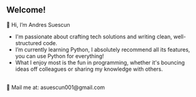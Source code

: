 ## Welcome! 
👋 Hi, I’m Andres Suescun
<br>
- I'm passionate about crafting tech solutions and writing clean, well-structured code. 
- I’m currently learning Python, I absolutely recommend all its features, you can use Python for everything!
- What I enjoy most is the fun in programming, whether it's bouncing ideas off colleagues or sharing my knowledge with others.
<br>
📧 Mail me at: asuescun001@gmail.com 

<!---
asuescun001/asuescun001 is a ✨ special ✨ repository because its `README.md` (this file) appears on your GitHub profile.
You can click the Preview link to take a look at your changes.
--->
